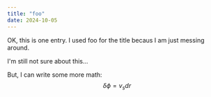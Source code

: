 ```yaml
---
title: "foo"
date: 2024-10-05
---
```


OK, this is one entry.  I used foo for the title becaus I am just messing around.

I'm still not sure about this...

But, I can write some more math:
$$\delta \phi = v_s dr$$


